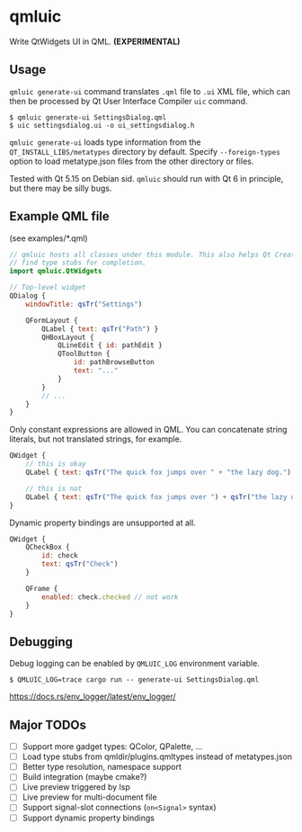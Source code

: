 qmluic
======

Write QtWidgets UI in QML. **(EXPERIMENTAL)**

Usage
-----

`qmluic generate-ui` command translates `.qml` file to `.ui` XML file, which
can then be processed by Qt User Interface Compiler `uic` command.

```
$ qmluic generate-ui SettingsDialog.qml
$ uic settingsdialog.ui -o ui_settingsdialog.h
```

`qmluic generate-ui` loads type information from the `QT_INSTALL_LIBS/metatypes`
directory by default. Specify `--foreign-types` option to load metatype.json
files from the other directory or files.

Tested with Qt 5.15 on Debian sid. `qmluic` should run with Qt 6 in principle,
but there may be silly bugs.

Example QML file
----------------

(see examples/*.qml)

```qml
// qmluic hosts all classes under this module. This also helps Qt Creator
// find type stubs for completion.
import qmluic.QtWidgets

// Top-level widget
QDialog {
    windowTitle: qsTr("Settings")

    QFormLayout {
        QLabel { text: qsTr("Path") }
        QHBoxLayout {
            QLineEdit { id: pathEdit }
            QToolButton {
                id: pathBrowseButton
                text: "..."
            }
        }
        // ...
    }
}
```

Only constant expressions are allowed in QML. You can concatenate string
literals, but not translated strings, for example.

```qml
QWidget {
    // this is okay
    QLabel { text: qsTr("The quick fox jumps over " + "the lazy dog.") }

    // this is not
    QLabel { text: qsTr("The quick fox jumps over ") + qsTr("the lazy dog.") }
}
```

Dynamic property bindings are unsupported at all.

```qml
QWidget {
    QCheckBox {
        id: check
        text: qsTr("Check")
    }

    QFrame {
        enabled: check.checked // not work
    }
}
```

Debugging
---------

Debug logging can be enabled by `QMLUIC_LOG` environment variable.

```
$ QMLUIC_LOG=trace cargo run -- generate-ui SettingsDialog.qml
```

https://docs.rs/env_logger/latest/env_logger/

Major TODOs
-----------

- [ ] Support more gadget types: QColor, QPalette, ...
- [ ] Load type stubs from qmldir/plugins.qmltypes instead of metatypes.json
- [ ] Better type resolution, namespace support
- [ ] Build integration (maybe cmake?)
- [ ] Live preview triggered by lsp
- [ ] Live preview for multi-document file
- [ ] Support signal-slot connections (`on<Signal>` syntax)
- [ ] Support dynamic property bindings
